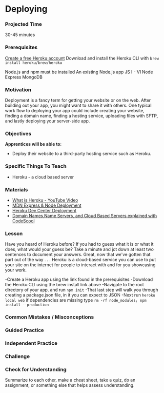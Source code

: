 # Deploying

### Projected Time
30-45 minutes

### Prerequisites
[Create a free Heroku account](https://signup.heroku.com/dc)
Download and install the Heroku CLI with `brew install heroku/brew/heroku`

Node.js and npm must be installed
An existing Node.js app
JS I - VI
Node
Express
MongoDB


### Motivation
Deployment is a fancy term for getting your website or on the web. After building out your app, you might want to share it with others.
One typical work flow to deploying your app could include creating your website, finding a domain name, finding a hosting service, uploading files with SFTP, and lastly deploying your server-side app.


### Objectives
**Apprentices will be able to:** 
- Deploy their website to a third-party hosting service such as Heroku.

### Specific Things To Teach
- Heroku - a cloud based server

### Materials
- [What is Heroku - YouTube Video](https://youtu.be/r5ZUQvl9BtE)
- [MDN Express & Node Deployment ](https://developer.mozilla.org/en-US/docs/Learn/Server-side/Express_Nodejs/deployment)
- [Heroku Dev Center Deployment](https://devcenter.heroku.com/articles/deploying-nodejs)
- [Domain Names,Name Servers, and Cloud Based Servers explained with CodeScool](https://www.codeschool.com/beginners-guide-to-web-development/deploying-your-first-website)

### Lesson

Have you heard of Heroku before? If you had to guess what it is or what it does, what would your guess be? Take a minute and jot down at least two sentences to document your answers. Great, now that we've gotten that part out of the way . . . Heroku is a cloud-based service you can use to put your site on the internet for people to interact with and for you showcasing your work.

-Create a Heroku app using the link found in the prerequisites
-Download the Heroku CLI using the brew install link above
-Navigate to the root directory of your app, and run `npm init`
-That last step will walk you through creating a package.json file, in it you can expect to JSON
-Next run `heroku local web` if dependencies are missing type `rm -rf node_modules; npm install --production`


### Common Mistakes / Misconceptions




### Guided Practice




### Independent Practice




### Challenge




### Check for Understanding

Summarize to each other, make a cheat sheet, take a quiz, do an assignment, or something else that helps assess understanding.
